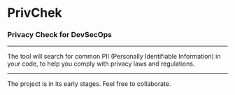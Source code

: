 # PrivChek
### Privacy Check for DevSecOps
---
The tool will search for common PII (Personally Identifiable Information) in your code, to help you comply with privacy laws and regulations.

---
The project is in its early stages. Feel free to collaborate.